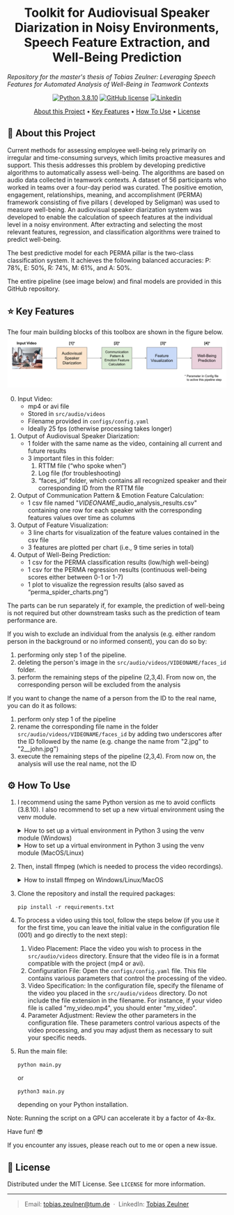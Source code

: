 <h1 align="center">Toolkit for Audiovisual Speaker Diarization in Noisy Environments, Speech Feature Extraction, and Well-Being Prediction</h1>

*Repository for the master's thesis of Tobias Zeulner: Leveraging Speech Features for Automated Analysis of Well-Being in Teamwork Contexts*


<p align="center">
  <a href="https://www.python.org/downloads/release/python-380/"><img src="https://img.shields.io/badge/Python-3.8.10-blue" alt="Python 3.8.10" height="25"></a>
  <a href="https://github.com/Zeulni/wellbeing-audio-analysis/blob/main/LICENSE"><img src="https://img.shields.io/github/license/othneildrew/Best-README-Template.svg?style=for-the-badge" alt="GitHub license" height="25"></a>
  <a href="https://www.linkedin.com/in/tobias-zeulner-893080169/"><img src="https://img.shields.io/badge/-LinkedIn-blue?style=flat&logo=linkedin" alt="Linkedin" height="25"></a>
</p>


<p align="center">
  <a href="#about-this-project">About this Project</a> •
  <a href="#key-features">Key Features</a> •
  <a href="#how-to-use">How To Use</a> •
  <a href="#license">License</a>
</p>

## :book: About this Project

Current methods for assessing employee well-being rely primarily on irregular and time-consuming surveys, which limits proactive measures and support. This thesis addresses this problem by developing predictive algorithms to automatically assess well-being. The algorithms are based on audio data collected in teamwork contexts.
A dataset of 56 participants who worked in teams over a four-day period was curated. The positive emotion, engagement, relationships, meaning, and accomplishment (PERMA) framework consisting of five pillars ( developed by Seligman) was used to measure well-being. An audiovisual speaker diarization system was developed to enable the calculation of speech features at the individual level in a noisy environment. After extracting and selecting the most relevant features, regression, and classification algorithms were trained to predict well-being.

The best predictive model for each PERMA pillar is the two-class classification system. It achieves the following balanced accuracies: P: 78%, E: 50%, R: 74%, M: 61%, and A: 50%. 

The entire pipeline (see image below) and final models are provided in this GitHub repository.

## :star: Key Features

The four main building blocks of this toolbox are shown in the figure below.
[<img src="./docs/audio_wellbeing_analysis_overview.svg" alt="audio AI toolkit overview" />](./docs/audio_wellbeing_analysis_overview.svg)


0. Input Video:
    - mp4 or avi file
    - Stored in `src/audio/videos`
    - Filename provided in `configs/config.yaml`
    - Ideally 25 fps (otherwise processing takes longer)
1. Output of Audiovisual Speaker Diarization:
    - 1 folder with the same name as the video, containing all current and future results
    - 3 important files in this folder:
        1. RTTM file (“who spoke when”)
        2. Log file (for troubleshooting)
        3. “faces_id” folder, which contains all recognized speaker and their corresponding ID from the RTTM file
2. Output of Communication Pattern & Emotion Feature Calculation:
    - 1 csv file named "*VIDEONAME*_audio_analysis_results.csv" containing one row for each speaker with the corresponding features values over time as columns
3. Output of Feature Visualization:
    - 3 line charts for visualization of the feature values contained in the csv file
    - 3 features are plotted per chart (i.e., 9 time series in total)
4. Output of Well-Being Prediction:
    - 1 csv for the PERMA classification results (low/high well-being)
    - 1 csv for the PERMA regression results (continuous well-being scores either between 0-1 or 1-7)
    - 1 plot to visualize the regression results (also saved as “perma_spider_charts.png”)


The parts can be run separately if, for example, the prediction of well-being is not required but other downstream tasks such as the prediction of team performance are.

If you wish to exclude an individual from the analysis (e.g. either random person in the background or no informed consent), you can do so by:
1. performing only step 1 of the pipeline.
2. deleting the person's image in the `src/audio/videos/VIDEONAME/faces_id` folder.
3. perform the remaining steps of the pipeline (2,3,4). From now on, the corresponding person will be excluded from the analysis

If you want to change the name of a person from the ID to the real name, you can do it as follows:
1. perform only step 1 of the pipeline
2. rename the corresponding file name in the folder `src/audio/videos/VIDEONAME/faces_id` by adding two underscores after the ID followed by the name (e.g. change the name from "2.jpg" to "2__john.jpg")
3. execute the remaining steps of the pipeline (2,3,4). From now on, the analysis will use the real name, not the ID

## :gear: How To Use

1. I recommend using the same Python version as me to avoid conflicts (3.8.10). I also recommend to set up a new virtual environment using the venv module.

    <details>
    <summary>How to set up a virtual environment in Python 3 using the venv module (Windows)</summary>

    ```
    python -m venv venv
    .\venv\Scripts\activate
    ```
    </details>
    <details>
    <summary>How to set up a virtual environment in Python 3 using the venv module (MacOS/Linux)</summary>

    ```
    python3 -m venv venv
    source venv/bin/activate
    ```
    </details>

2. Then, install ffmpeg (which is needed to process the video recordings).
    <details>
    <summary>How to install ffmpeg on Windows/Linux/MacOS</summary>

    - [Windows 10](https://www.youtube.com/watch?v=r1AtmY-RMyQ&ab_channel=TroubleChute)
    - [Linux Ubuntu](https://www.youtube.com/watch?v=tf4p-SMw5jA&ab_channel=RickMakes)
    - [MacOS (M1)](https://www.youtube.com/watch?v=nmrjRqEIgGc&ab_channel=DavidHelmuth)

    </details>

3. Clone the repository and install the required packages:

    ```
    pip install -r requirements.txt
    ```

4. To process a video using this tool, follow the steps below (if you use it for the first time, you can leave the initial value in the configuration file (001) and go directly to the next step):

    1. Video Placement: Place the video you wish to process in the `src/audio/videos` directory. Ensure that the video file is in a format compatible with the project (mp4 or avi).
    2. Configuration File: Open the `configs/config.yaml` file. This file contains various parameters that control the processing of the video.
    3. Video Specification: In the configuration file, specify the filename of the video you placed in the `src/audio/videos` directory. Do not include the file extension in the filename. For instance, if your video file is called "my_video.mp4", you should enter "my_video".
    4. Parameter Adjustment: Review the other parameters in the configuration file. These parameters control various aspects of the video processing, and you may adjust them as necessary to suit your specific needs.

5. Run the main file:
    ```
    python main.py
    ```
    or 
    ```
    python3 main.py
    ```
    depending on your Python installation.

Note: Running the script on a GPU can accelerate it by a factor of 4x-8x.

Have fun! :sunglasses:

If you encounter any issues, please reach out to me or open a new issue.



## :page_facing_up: License

Distributed under the MIT License. See `LICENSE` for more information.

---

> Email:  <a href="mailto:tobias.zeulner@tum.de">tobias.zeulner@tum.de</a>
 &nbsp;&middot;&nbsp;
> LinkedIn: <a href="https://www.linkedin.com/in/tobias-zeulner-893080169/" target="_blank">Tobias Zeulner</a>

